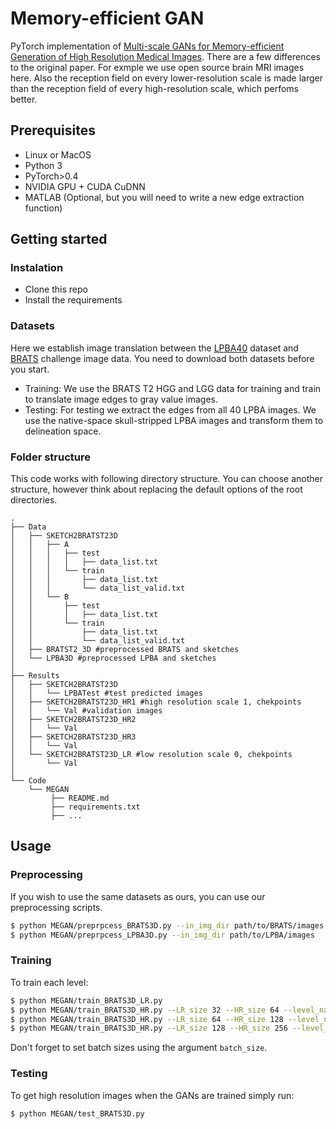 # Memory-efficient GAN
PyTorch implementation of [Multi-scale GANs for Memory-efficient Generation of High Resolution Medical Images](https://arxiv.org/abs/1907.01376).
There are a few differences to the original paper. For exmple we use open source brain MRI images here. Also the reception field on every lower-resolution scale is made larger than the reception field of every high-resolution scale, which perfoms better. 
## Prerequisites 
- Linux or MacOS
- Python 3
- PyTorch>0.4
- NVIDIA GPU + CUDA CuDNN
- MATLAB (Optional, but you will need to write a new edge extraction function)

## Getting started
### Instalation
- Clone this repo
- Install the requirements

### Datasets
Here we establish image translation between the [LPBA40](https://resource.loni.usc.edu/resources/atlases-downloads/) dataset and [BRATS](http://braintumorsegmentation.org/) challenge image data. You need to download both datasets before you start. 
- Training: We use the BRATS T2 HGG and LGG data for training and train to translate image edges to gray value images.
- Testing: For testing we extract the edges from all 40 LPBA images. We use the native-space skull-stripped LPBA images and transform them to delineation space. 


### Folder structure
This code works with following directory structure. You can choose another structure, however think about replacing the default options of the root directories. 
```
.
├── Data
│   ├── SKETCH2BRATST23D
│   │   ├── A
│   │   │   ├── test
│   │   │   │   ├── data_list.txt
│   │   │   └── train
│   │   │       ├── data_list.txt
│   │   │       └── data_list_valid.txt
│   │   └── B
│   │       ├── test
│   │       │   ├── data_list.txt
│   │       └── train
│   │           ├── data_list.txt
│   │           └── data_list_valid.txt
│   ├── BRATST2_3D #preprocessed BRATS and sketches
│   └── LPBA3D #preprocessed LPBA and sketches
│
├── Results
│   ├── SKETCH2BRATST23D 
│   │   └── LPBATest #test predicted images
│   ├── SKETCH2BRATST23D_HR1 #high resolution scale 1, chekpoints
│   │   └── Val #validation images
│   ├── SKETCH2BRATST23D_HR2
│   │   └── Val
│   ├── SKETCH2BRATST23D_HR3
│   │   └── Val
│   └── SKETCH2BRATST23D_LR #low resolution scale 0, chekpoints
│       └── Val
│       
└── Code
    └── MEGAN
         ├── README.md
         ├── requirements.txt
         ├── ...
```

## Usage

### Preprocessing
If  you wish to use the same datasets as ours, you can use our preprocessing scripts. 
```sh
$ python MEGAN/preprpcess_BRATS3D.py --in_img_dir path/to/BRATS/images
$ python MEGAN/preprpcess_LPBA3D.py --in_img_dir path/to/LPBA/images
```

### Training
To train each level:
```sh
$ python MEGAN/train_BRATS3D_LR.py 
$ python MEGAN/train_BRATS3D_HR.py --LR_size 32 --HR_size 64 --level_name HR1
$ python MEGAN/train_BRATS3D_HR.py --LR_size 64 --HR_size 128 --level_name HR2
$ python MEGAN/train_BRATS3D_HR.py --LR_size 128 --HR_size 256 --level_name HR3 
```
Don't forget to set batch sizes using the argument ```batch_size```.  

### Testing
To get high resolution images when the GANs are trained simply run: 
```sh
$ python MEGAN/test_BRATS3D.py
```
